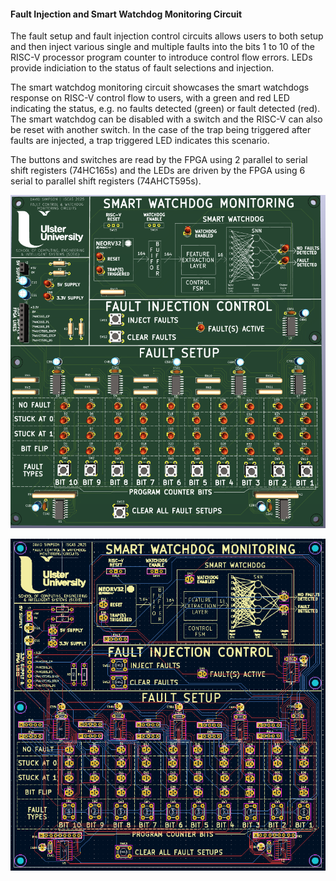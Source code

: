 #### Fault Injection and Smart Watchdog Monitoring Circuit

The fault setup and fault injection control circuits allows users to both setup and then inject various single and multiple faults into the bits 1 to 10 of the RISC-V processor program counter to introduce control flow errors. LEDs provide indiciation to the status of fault selections and injection.

The smart watchdog monitoring circuit showcases the smart watchdogs response on RISC-V control flow to users, with a green and red LED indicating the status, e.g. no faults detected (green) or fault detected (red). The smart watchdog can be disabled with a switch and the RISC-V can also be reset with another switch. In the case of the trap being triggered after faults are injected, a trap triggered LED indicates this scenario.

The buttons and switches are read by the FPGA using 2 parallel to serial shift registers (74HC165s) and the LEDs are driven by the FPGA using 6 serial to parallel shift registers (74AHCT595s).

<p align="center">
  <img src="../../../../assets/fault_injection_and_smart_watchdog_monitoring_pcb_3D.PNG" alt="Fault Injection and Smart Watchdog Monitoring pcb 3D" width="600"/>
</p>

<p align="center">
  <img src="../../../../assets/fault_injection_and_smart_watchdog_monitoring_pcb.PNG" alt="Fault Injection and Smart Watchdog Monitoring pcb" width="600"/>
</p>
